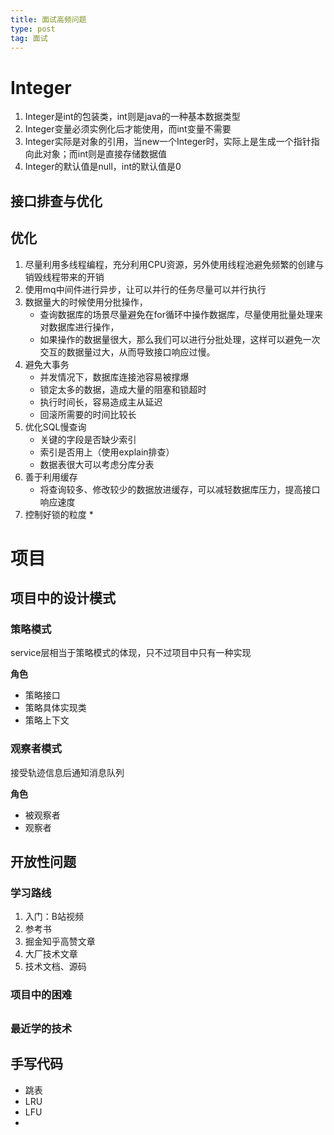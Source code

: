 ```yaml
---
title: 面试高频问题
type: post
tag: 面试
---
```


# Integer

1. Integer是int的包装类，int则是java的一种基本数据类型
2. Integer变量必须实例化后才能使用，而int变量不需要
3. Integer实际是对象的引用，当new一个Integer时，实际上是生成一个指针指向此对象；而int则是直接存储数据值
4. Integer的默认值是null，int的默认值是0

## 接口排查与优化

## 优化

1. 尽量利用多线程编程，充分利用CPU资源，另外使用线程池避免频繁的创建与销毁线程带来的开销
2. 使用mq中间件进行异步，让可以并行的任务尽量可以并行执行
3. 数据量大的时候使用分批操作，
   * 查询数据库的场景尽量避免在for循环中操作数据库，尽量使用批量处理来对数据库进行操作，
   * 如果操作的数据量很大，那么我们可以进行分批处理，这样可以避免一次交互的数据量过大，从而导致接口响应过慢。
4. 避免大事务
   * 并发情况下，数据库连接池容易被撑爆
   * 锁定太多的数据，造成大量的阻塞和锁超时
   * 执行时间长，容易造成主从延迟
   * 回滚所需要的时间比较长
5. 优化SQL慢查询
   * 关键的字段是否缺少索引
   * 索引是否用上（使用explain排查）
   * 数据表很大可以考虑分库分表
6. 善于利用缓存
   * 将查询较多、修改较少的数据放进缓存，可以减轻数据库压力，提高接口响应速度
7. 控制好锁的粒度
   * 

# 项目

## 项目中的设计模式

### 策略模式

service层相当于策略模式的体现，只不过项目中只有一种实现	

**角色**

* 策略接口
* 策略具体实现类
* 策略上下文

### 观察者模式

接受轨迹信息后通知消息队列

**角色**

* 被观察者
* 观察者

## 开放性问题

### 学习路线

1. 入门：B站视频
2. 参考书
3. 掘金知乎高赞文章
4. 大厂技术文章
5. 技术文档、源码

### 项目中的困难

## 

### 最近学的技术



## 手写代码

* 跳表
* LRU
* LFU
* 

